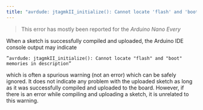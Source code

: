 ```yaml
---
title: "avrdude: jtagmkII_initialize(): Cannot locate 'flash' and 'boot' memories in description"
---
```


> This error has mostly been reported for the _Arduino Nano Every_

When a sketch is successfully compiled and uploaded, the Arduino IDE console output may indicate

```
”avrdude: jtagmkII_initialize(): Cannot locate "flash" and "boot" memories in description”
```

which is often a spurious warning (not an error) which can be safely ignored. It does not indicate any problem with the uploaded sketch as long as it was successfully compiled and uploaded to the board. However, if there is an error while compiling and uploading a sketch, it is unrelated to this warning.
